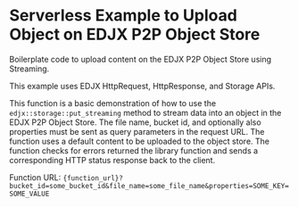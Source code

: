 <!--
title: .'Upload Content to a Bucket on EDJX P2P Object Store Using Streaming'
description: 'Boilerplate code to upload content on EDJX P2P Object Store using streaming'
platform: EDJX
language: C++
-->

# Serverless Example to Upload Object on EDJX P2P Object Store

Boilerplate code to upload content on the EDJX P2P Object Store using Streaming.

This example uses EDJX HttpRequest, HttpResponse, and Storage APIs.

This function is a basic demonstration of how to use the `edjx::storage::put_streaming` method to stream data into an object in the EDJX P2P Object Store. The file name, bucket id, and optionally also properties must be sent as query parameters in the request URL. The function uses a default content to be uploaded to the object store. The function checks for errors returned the library function and sends a corresponding HTTP status response back to the client.

Function URL: `{function_url}?bucket_id=some_bucket_id&file_name=some_file_name&properties=SOME_KEY=SOME_VALUE`
